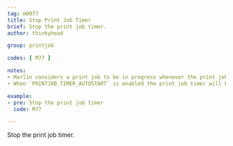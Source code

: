 ```yaml
---
tag: m0077
title: Stop Print Job Timer
brief: Stop the print job timer.
author: thinkyhead

group: printjob

codes: [ M77 ]

notes:
- Marlin considers a print job to be in progress whenever the print job timer is running, so `M77` should be included in your ending G-code in your slicer settings.
- When `PRINTJOB_TIMER_AUTOSTART` is enabled the print job timer will be stopped in response to the heaters being turned off.

example:
- pre: Stop the print job timer
  code: M77

---
```


Stop the print job timer.
